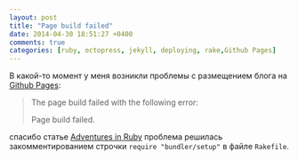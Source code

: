 ```yaml
---
layout: post
title: "Page build failed"
date: 2014-04-30 18:51:27 +0400
comments: true
categories: [ruby, octopress, jekyll, deploying, rake,Github Pages]
---
```


В какой-то момент у меня возникли проблемы с размещением блога на [Github Pages](https://pages.github.com/):

>The page build failed with the following error:
>
>Page build failed.

спасибо статье [Adventures in Ruby](http://warewolf.github.io/blog/2013/04/28/adventures-in-ruby/) проблема решилась закомментированием строчки ``require "bundler/setup"`` в файле ``Rakefile``.
